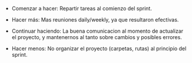 - Comenzar a hacer: Repartir tareas al comienzo del sprint.

- Hacer más: Mas reuniones daily/weekly, ya que resultaron efectivas.

- Continuar haciendo: La buena comunicacion al momento de actualizar el proyecto, y mantenernos al tanto sobre cambios y posibles errores.

- Hacer menos: No organizar el proyecto (carpetas, rutas) al principio del sprint.

